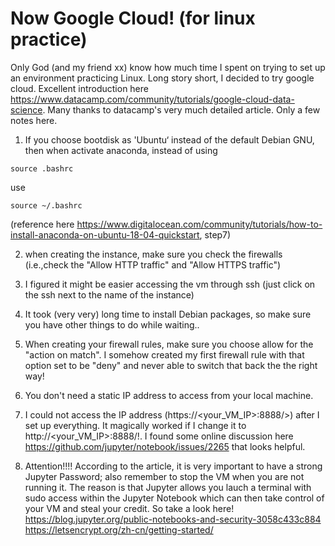 # Now Google Cloud! (for linux practice)
Only God (and my friend xx) know how much time I spent on trying to set up an environment practicing Linux.
Long story short, I decided to try google cloud.
Excellent introduction here 
https://www.datacamp.com/community/tutorials/google-cloud-data-science.
Many thanks to datacamp's very much detailed article. Only a few notes here.
1. If you choose bootdisk as 'Ubuntu‘ instead of the default Debian GNU, then when activate anaconda,
instead of using 
```
source .bashrc
```
use 
```
source ~/.bashrc
```
(reference here https://www.digitalocean.com/community/tutorials/how-to-install-anaconda-on-ubuntu-18-04-quickstart,
step7)

2. when creating the instance, make sure you check the firewalls (i.e.,check the "Allow HTTP traffic" and
"Allow HTTPS traffic")

3. I figured it might be easier accessing the vm through ssh (just click on the ssh next to the name of the instance)

4. It took (very very) long time to install Debian packages, so make sure you have other things to do while waiting..

5. When creating your firewall rules, make sure you choose allow for the "action on match". I somehow created my
first firewall rule with that option set to be "deny" and never able to switch that back the the right way!

6. You don't need a static IP address to access from your local machine. 

7. I could not access the IP address (https://<your_VM_IP>:8888/>) after I set up everything. It magically worked
if I change it to http://<your_VM_IP>:8888/!. I found some online discussion here 
https://github.com/jupyter/notebook/issues/2265
that looks helpful.

8. Attention!!!!
According to the article, it is very important to have a strong Jupyter Password; also remember to stop the VM
when you are not running it. The reason is that Jupyter allows you lauch a terminal with sudo access within
the Jupyter Notebook which can then take control of your VM and steal your credit. So take a look here!
https://blog.jupyter.org/public-notebooks-and-security-3058c433c884
https://letsencrypt.org/zh-cn/getting-started/